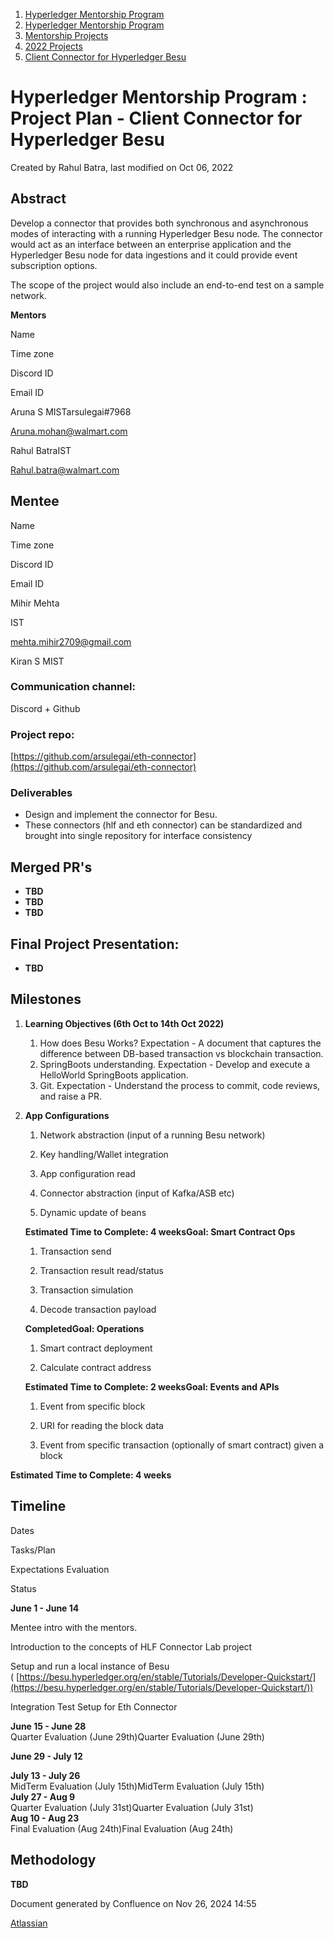 1. [Hyperledger Mentorship Program](index.html)
2. [Hyperledger Mentorship Program](Hyperledger-Mentorship-Program_21954571.html)
3. [Mentorship Projects](Mentorship-Projects_21954604.html)
4. [2022 Projects](2022-Projects_21954800.html)
5. [Client Connector for Hyperledger Besu](Client-Connector-for-Hyperledger-Besu_21954831.html)

# Hyperledger Mentorship Program : Project Plan - Client Connector for Hyperledger Besu

Created by Rahul Batra, last modified on Oct 06, 2022

## **Abstract**

Develop a connector that provides both synchronous and asynchronous modes of interacting with a running Hyperledger Besu node. The connector would act as an interface between an enterprise application and the Hyperledger Besu node for data ingestions and it could provide event subscription options.

The scope of the project would also include an end-to-end test on a sample network.

**Mentors**

Name

Time zone

Discord ID

Email ID

Aruna S MISTarsulegai#7968

[Aruna.mohan@walmart.com](mailto:Aruna.mohan@walmart.com)

Rahul BatraIST

[Rahul.batra@walmart.com](mailto:Rahul.batra@walmart.com)

## **Mentee**

Name

Time zone

Discord ID

Email ID

Mihir Mehta

IST

[mehta.mihir2709@gmail.com](mailto:mehta.mihir2709@gmail.com)

Kiran S MIST

### Communication channel:

Discord + Github

### **Project repo:**

[https://github.com/arsulegai/eth-connector](https://github.com/arsulegai/eth-connector)

### **Deliverables**

- Design and implement the connector for Besu.
- These connectors (hlf and eth connector) can be standardized and brought into single repository for interface consistency

## **Merged PR's**

- **TBD**
- **TBD**
- **TBD**

## **Final Project Presentation:**

- **TBD**

## **Milestones**

1. **Learning Objectives (6th Oct to 14th Oct 2022)**  
   
   1. How does Besu Works? Expectation - A document that captures the difference between DB-based transaction vs blockchain transaction.
   2. SpringBoots understanding. Expectation - Develop and execute a HelloWorld SpringBoots application.
   3. Git. Expectation - Understand the process to commit, code reviews, and raise a PR.
2. **App Configurations**
   
   1. Network abstraction (input of a running Besu network)
   
   2. Key handling/Wallet integration
   
   3. App configuration read
   
   4. Connector abstraction (input of Kafka/ASB etc)
   
   5. Dynamic update of beans
   
   **Estimated Time to Complete: 4 weeksGoal: Smart Contract Ops**
   
   1. Transaction send
   
   2. Transaction result read/status
   
   3. Transaction simulation
   
   4. Decode transaction payload
   
   **CompletedGoal: Operations**
   
   1. Smart contract deployment
   
   2. Calculate contract address
   
   **Estimated Time to Complete: 2 weeksGoal: Events and APIs**
   
   1. Event from specific block
   
   2. URI for reading the block data
   
   3. Event from specific transaction (optionally of smart contract) given a block
   

**Estimated Time to Complete: 4 weeks**

## **Timeline**

Dates

Tasks/Plan

Expectations Evaluation

Status

**June 1 - June 14**

Mentee intro with the mentors.

Introduction to the concepts of HLF Connector Lab project

Setup and run a local instance of Besu ( [https://besu.hyperledger.org/en/stable/Tutorials/Developer-Quickstart/](https://besu.hyperledger.org/en/stable/Tutorials/Developer-Quickstart/))

Integration Test Setup for Eth Connector  

**June 15 - June 28**  
Quarter Evaluation (June 29th)Quarter Evaluation (June 29th)

**June 29 - July 12**

**July 13 - July 26**  
MidTerm Evaluation (July 15th)MidTerm Evaluation (July 15th)  
**July 27 - Aug 9**  
Quarter Evaluation (July 31st)Quarter Evaluation (July 31st)  
**Aug 10 - Aug 23**  
Final Evaluation (Aug 24th)Final Evaluation (Aug 24th)

## **Methodology**

**TBD**

Document generated by Confluence on Nov 26, 2024 14:55

[Atlassian](http://www.atlassian.com/)
